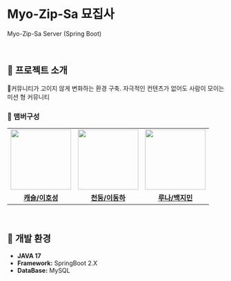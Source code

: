 # Myo-Zip-Sa 묘집사
Myo-Zip-Sa Server (Spring Boot)

<br>

## 📄 프로젝트 소개
커뮤니티가 고이지 않게 변화하는 환경 구축. 자극적인 컨텐츠가 없어도 사람이 모이는 미션 형 커뮤니티

### 👥 맴버구성
<table>
 <tr>
    <td align="center"><a href="https://github.com/hosung-222"><img src="https://avatars.githubusercontent.com/hosung-222" width="140px;" alt=""></a></td>
    <td align="center"><a href="https://github.com/leedongha1998"><img src="https://avatars.githubusercontent.com/leedongha1998" width="140px;" alt=""></a></td>
    <td align="center"><a href="https://github.com/wwwaas0"><img src="https://avatars.githubusercontent.com/wwwaas0" width="140px;" alt=""></a></td>
  </tr>
  <tr>
    <td align="center"><a href="https://github.com/hosung-222"><b>캐슬/이호성</b></a></td>
    <td align="center"><a href="https://github.com/leedongha1998"><b>천둥/이동하</b></a></td>
    <td align="center"><a href="https://github.com/wwwaas0"><b>루나/백지민</b></a></td>
  </tr>
</table>

<br>

## 🔨 개발 환경
- **JAVA 17**
- **Framework:** SpringBoot 2.X
- **DataBase:** MySQL
